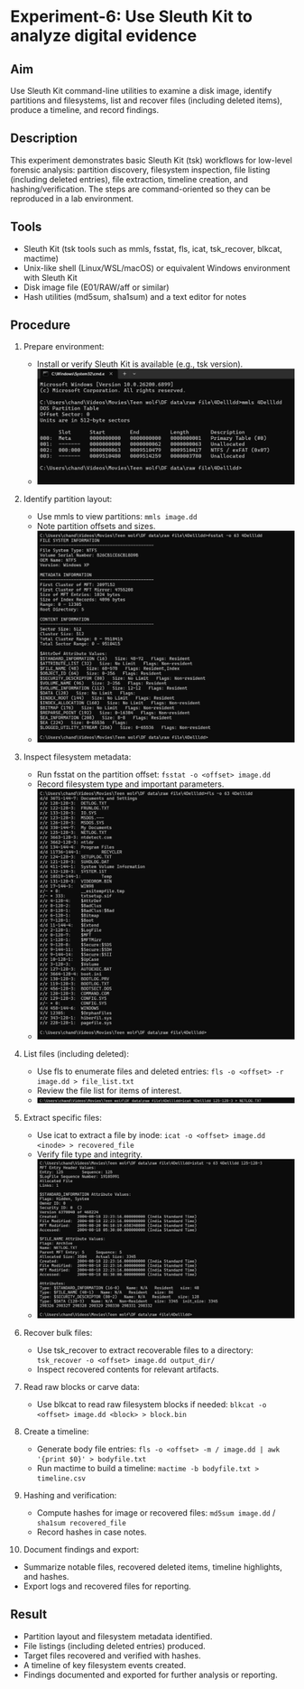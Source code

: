 # Experiment-6: Use Sleuth Kit to analyze digital evidence

## Aim
Use Sleuth Kit command-line utilities to examine a disk image, identify partitions and filesystems, list and recover files (including deleted items), produce a timeline, and record findings.

## Description
This experiment demonstrates basic Sleuth Kit (tsk) workflows for low-level forensic analysis: partition discovery, filesystem inspection, file listing (including deleted entries), file extraction, timeline creation, and hashing/verification. The steps are command-oriented so they can be reproduced in a lab environment.

## Tools
- Sleuth Kit (tsk tools such as mmls, fsstat, fls, icat, tsk_recover, blkcat, mactime)
- Unix-like shell (Linux/WSL/macOS) or equivalent Windows environment with Sleuth Kit
- Disk image file (E01/RAW/aff or similar)
- Hash utilities (md5sum, sha1sum) and a text editor for notes

## Procedure
1. Prepare environment:
   - Install or verify Sleuth Kit is available (e.g., tsk version).
   - ![alt text](<screenshot 6\Screenshot 2025-10-27 225847.png>)

2. Identify partition layout:
   - Use mmls to view partitions: `mmls image.dd`
   - Note partition offsets and sizes.
   - ![alt text](<screenshot 6\Screenshot 2025-10-27 230417.png>)

3. Inspect filesystem metadata:
   - Run fsstat on the partition offset: `fsstat -o <offset> image.dd`
   - Record filesystem type and important parameters.
   - ![alt text](<screenshot 6\Screenshot 2025-10-27 230521.png>)

4. List files (including deleted):
   - Use fls to enumerate files and deleted entries: `fls -o <offset> -r image.dd > file_list.txt`
   - Review the file list for items of interest.
   - ![alt text](<screenshot 6\Screenshot 2025-10-27 231247.png>)

5. Extract specific files:
   - Use icat to extract a file by inode: `icat -o <offset> image.dd <inode> > recovered_file`
   - Verify file type and integrity.
   - ![alt text](<screenshot 6\Screenshot 2025-10-27 231454.png>)

6. Recover bulk files:
   - Use tsk_recover to extract recoverable files to a directory: `tsk_recover -o <offset> image.dd output_dir/`
   - Inspect recovered contents for relevant artifacts.

7. Read raw blocks or carve data:
   - Use blkcat to read raw filesystem blocks if needed: `blkcat -o <offset> image.dd <block> > block.bin`

8. Create a timeline:
   - Generate body file entries: `fls -o <offset> -m / image.dd | awk '{print $0}' > bodyfile.txt`
   - Run mactime to build a timeline: `mactime -b bodyfile.txt > timeline.csv`

9. Hashing and verification:
   - Compute hashes for image or recovered files: `md5sum image.dd` / `sha1sum recovered_file`
   - Record hashes in case notes.

10. Document findings and export:
   - Summarize notable files, recovered deleted items, timeline highlights, and hashes.
   - Export logs and recovered files for reporting.


## Result
- Partition layout and filesystem metadata identified.
- File listings (including deleted entries) produced.
- Target files recovered and verified with hashes.
- A timeline of key filesystem events created.
- Findings documented and exported for further analysis or reporting.
